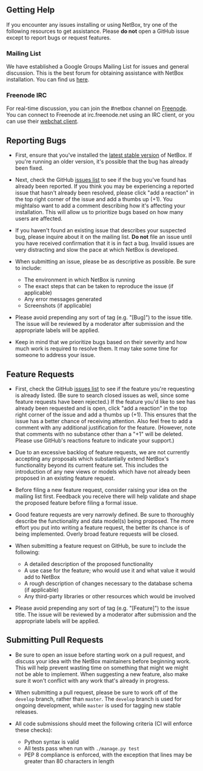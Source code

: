 ## Getting Help

If you encounter any issues installing or using NetBox, try one of the
following resources to get assistance. Please **do not** open a GitHub issue
except to report bugs or request features.

### Mailing List

We have established a Google Groups Mailing List for issues and general
discussion. This is the best forum for obtaining assistance with NetBox
installation. You can find us [here](https://groups.google.com/forum/#!forum/netbox-discuss).

### Freenode IRC

For real-time discussion, you can join the #netbox channel on [Freenode](https://freenode.net/).
You can connect to Freenode at irc.freenode.net using an IRC client, or you can
use their [webchat client](https://webchat.freenode.net/).

## Reporting Bugs

* First, ensure that you've installed the [latest stable version](https://github.com/digitalocean/netbox/releases) of
NetBox. If you're running an older version, it's possible that the bug has
already been fixed.

* Next, check the GitHub [issues list](https://github.com/digitalocean/netbox/issues) to see if the bug you've found has already
been reported. If you think you may be experiencing a reported issue that
hasn't already been resolved, please click "add a reaction" in the top right
corner of the issue and add a thumbs up (+1). You mightalso want to add a
comment describing how it's affecting your installation. This will allow us to
prioritize bugs based on how many users are affected.

* If you haven't found an existing issue that describes your suspected bug,
please inquire about it on the mailing list. **Do not** file an issue until you
have received confirmation that it is in fact a bug. Invalid issues are very
distracting and slow the pace at which NetBox is developed.

* When submitting an issue, please be as descriptive as possible. Be sure to
include:

    * The environment in which NetBox is running
    * The exact steps that can be taken to reproduce the issue (if applicable)
    * Any error messages generated
    * Screenshots (if applicable)

* Please avoid prepending any sort of tag (e.g. "[Bug]") to the issue title.
The issue will be reviewed by a moderator after submission and the appropriate
labels will be applied.

* Keep in mind that we prioritize bugs based on their severity and how much
work is required to resolve them. It may take some time for someone to address
your issue.

## Feature Requests

* First, check the GitHub [issues list](https://github.com/digitalocean/netbox/issues) to see if the feature you're requesting
is already listed. (Be sure to search closed issues as well, since some
feature requests have been rejected.) If the feature you'd like to see has
already been requested and is open, click "add a reaction" in the top right
corner of the issue and add a thumbs up (+1). This ensures that the issue has
a better chance of receiving attention. Also feel free to add a comment with
any additional justification for the feature. (However, note that comments with
no substance other than a "+1" will be deleted. Please use GitHub's reactions
feature to indicate your support.)

* Due to an excessive backlog of feature requests, we are not currently
accepting any proposals which substantially extend NetBox's functionality
beyond its current feature set. This includes the introduction of any new views
or models which have not already been proposed in an existing feature request.

* Before filing a new feature request, consider raising your idea on the
mailing list first. Feedback you receive there will help validate and shape the
proposed feature before filing a formal issue.

* Good feature requests are very narrowly defined. Be sure to thoroughly
describe the functionality and data model(s) being proposed. The more effort
you put into writing a feature request, the better its chance is of being
implemented. Overly broad feature requests will be closed.

* When submitting a feature request on GitHub, be sure to include the
following:

    * A detailed description of the proposed functionality
    * A use case for the feature; who would use it and what value it would add
      to NetBox
    * A rough description of changes necessary to the database schema (if
      applicable)
    * Any third-party libraries or other resources which would be involved

* Please avoid prepending any sort of tag (e.g. "[Feature]") to the issue
title. The issue will be reviewed by a moderator after submission and the
appropriate labels will be applied.

## Submitting Pull Requests

* Be sure to open an issue before starting work on a pull request, and discuss
your idea with the NetBox maintainers before beginning work​. This will help
prevent wasting time on something that might we might not be able to implement.
When suggesting a new feature, also make sure it won't conflict with any work
that's already in progress.

* When submitting a pull request, please be sure to work off of the `develop`
branch, rather than `master`. The `develop` branch is used for ongoing
development, while `master` is used for tagging new stable releases.

* All code submissions should meet the following criteria (CI will enforce
these checks):

    * Python syntax is valid
    * All tests pass when run with `./manage.py test`
    * PEP 8 compliance is enforced, with the exception that lines may be
      greater than 80 characters in length

